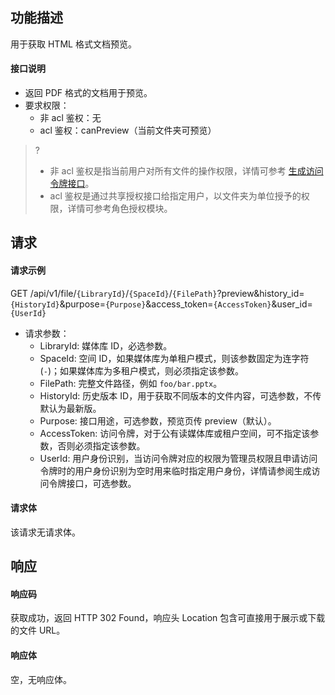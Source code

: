 ## 功能描述

用于获取 HTML 格式文档预览。

#### 接口说明

- 返回 PDF 格式的文档用于预览。
- 要求权限：
    - 非 acl 鉴权：无
    - acl 鉴权：canPreview（当前文件夹可预览）
>?
> - 非 acl 鉴权是指当前用户对所有文件的操作权限，详情可参考 [生成访问令牌接口](https://cloud.tencent.com/document/product/1339/71159)。
> - acl 鉴权是通过共享授权接口给指定用户，以文件夹为单位授予的权限，详情可参考角色授权模块。
> 

## 请求

#### 请求示例  

GET /api/v1/file/`{LibraryId}`/`{SpaceId}`/`{FilePath}`?preview&history_id=`{HistoryId}`&purpose=`{Purpose}`&access_token=`{AccessToken}`&user_id=`{UserId}`

- 请求参数：
    - LibraryId: 媒体库 ID，必选参数。
    - SpaceId: 空间 ID，如果媒体库为单租户模式，则该参数固定为连字符(`-`)；如果媒体库为多租户模式，则必须指定该参数。
    - FilePath: 完整文件路径，例如 `foo/bar.pptx`。
    - HistoryId: 历史版本 ID，用于获取不同版本的文件内容，可选参数，不传默认为最新版。
    - Purpose: 接口用途，可选参数，预览页传 preview（默认）。
    - AccessToken: 访问令牌，对于公有读媒体库或租户空间，可不指定该参数，否则必须指定该参数。
    - UserId: 用户身份识别，当访问令牌对应的权限为管理员权限且申请访问令牌时的用户身份识别为空时用来临时指定用户身份，详情请参阅生成访问令牌接口，可选参数。

#### 请求体

该请求无请求体。

## 响应

#### 响应码

获取成功，返回 HTTP 302 Found，响应头 Location 包含可直接用于展示或下载的文件 URL。

#### 响应体

空，无响应体。
